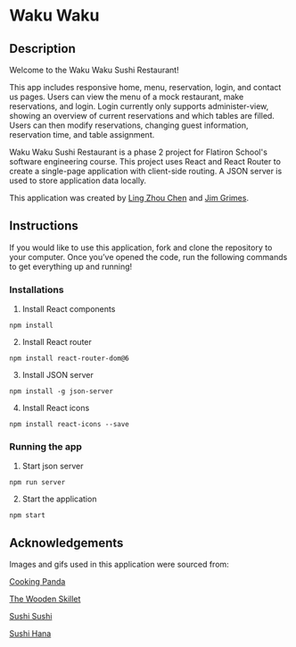 # Waku Waku

## Description

Welcome to the Waku Waku Sushi Restaurant!

This app includes responsive home, menu, reservation, login, and contact us pages. Users can view the menu of a mock restaurant, make reservations, and login. Login currently only supports administer-view, showing an overview of current reservations and which tables are filled. Users can then modify reservations, changing guest information, reservation time, and table assignment.

Waku Waku Sushi Restaurant is a phase 2 project for Flatiron School's software engineering course. This project uses React and React Router to create a single-page application with client-side routing. A JSON server is used to store application data locally.

This application was created by [Ling Zhou Chen](https://github.com/lingzhouc) and [Jim Grimes](http://github.com/jgrimes86).

## Instructions

If you would like to use this application, fork and clone the repository to your computer. Once you’ve opened the code, run the following commands to get everything up and running!

### Installations

1. Install React components
```
npm install
```
2. Install React router
```
npm install react-router-dom@6
```
3. Install JSON server
```
npm install -g json-server
```
4. Install React icons
```
npm install react-icons --save
```

### Running the app

1. Start json server
```
npm run server
```
2. Start the application
```
npm start
```

## Acknowledgements

Images and gifs used in this application were sourced from:

[Cooking Panda](https://cookingpanda.com/blogs/food-news/these-18-mesmerizing-sushi-gifs-are-making-us-hungry)

[The Wooden Skillet](https://thewoodenskillet.com/)

[Sushi Sushi](https://www.sushisushi.co.uk/)

[Sushi Hana](https://sushihanatulsa.com/)
